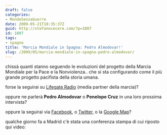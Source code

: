 ```yaml
---
draft: false
categories:
- MondoSenzaGuerre
date: 2009-05-21T18:35:37Z
guid: http://stefanocecere.com/?p=1807
id: 1807
tags:
- spagna
title: 'Marcia Mondiale in Spagna: Pedro Almodovar!'
slug: /2009/05/marcia-mondiale-in-spagna-pedro-almodovar/
---
```


chissà quanti stanno seguendo le evoluzioni del progetto della Marcia Mondiale per la Pace e la Nonviolenza.. che si sta configurando come il più grande progetto pacifista della storia umana.

forse la seguirai su [Lifegate Radio](http://www.lifegate.it/lg_radio/) (media partner della marcia)?
  
oppure ne parlerà **Pedro Almodovar** o **Penelope Cruz** in una loro prossima intervista?
  
oppure la seguirai via [Facebook](http://www.facebook.com/group.php?gid=35238489926), o [Twitter](http://twitter.com/worldmarch), o la [Google Map](http://www.marciamondiale.org/mappa/)?

qualche giorno fa a Madrid c'è stata una conferenza stampa di cui riposto qui video: